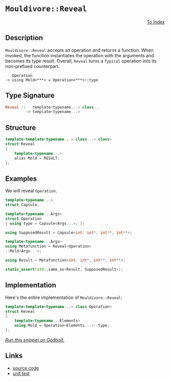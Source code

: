 <!-- Copyright 2024 Feng Mofan
SPDX-License-Identifier: Apache-2.0 -->

# `Mouldivore::Reveal`

<p style='text-align: right;'><a href="../../../facilities/metafunctions.md#mouldivore-reveal">To Index</a></p>

## Description

`Mouldivore::Reveal` accepts an operation and returns a function.
When invoked, the function instantiates the operation with the arguments and becomes its type result.
Overall, `Reveal` turns a `Typical` operation into its non-prefixed counterpart.

<pre><code>   Operation
-> using Mold&lt;***&gt; = Operation&lt;***&gt;::type</code></pre>

## Type Signature

```Haskell
Reveal ::   template<typename...> class... 
         -> template<typename...>
```

## Structure

```C++
template<template<typename...> class...> class>
struct Reveal
{
    template<typename...>
    alias Mold = RESULT;
};
```

## Examples

We will reveal `Operation`.

```C++
template<typename...>
struct Capsule;

template<typename...Args>
struct Operation
{ using type = Capsule<Args...>; };

using SupposedResult = Capsule<int, int*, int**, int**>;

template<typename...Args>
using Metafunction = Reveal<Operation>
::Mold<Args...>;

using Result = Metafunction<int, int*, int**, int**>;

static_assert(std::same_as<Result, SupposedResult>);
```

## Implementation

Here's the entire implementation of `Mouldivore::Reveal`:

```C++
template<template<typename...> class Operation>
struct Reveal
{
    template<typename...Elements>
    using Mold = Operation<Elements...>::type;
};
```

[*Run this snippet on Godbolt.*](https://godbolt.org/#z:OYLghAFBqd5QCxAYwPYBMCmBRdBLAF1QCcAaPECAMzwBtMA7AQwFtMQByARg9KtQYEAysib0QXACx8BBAKoBnTAAUAHpwAMvAFYTStJg1DIApACYAQuYukl9ZATwDKjdAGFUtAK4sGIAKwAzKSuADJ4DJgAcj4ARpjEIGYAnKQADqgKhE4MHt6%2BAcEZWY4C4ZExLPGJKbaY9qUMQgRMxAR5Pn5BdQ05za0E5dFxCUmpCi1tHQXdEwNDldVjAJS2qF7EyOwcBJgsaQa7JoFuu/uHmMenAJ5pjKyYAHTPx9gA1MgGCgpvAPJ3xCYjVeJg0AEEJsQvA43gAlTAAN0wYlBYJMAHYrOC3ji3mcDkDLicCLd7mxno9sPQ2IIFCDsbivFkjG8ALKedBvY4AET%2BAKBOSuVL2jAICgprxAIBJd2OWLR6O5ctRqIA9AAqTVa7U61Vq7VvAAqmAmP21evBGp11q1FrR4PMgQiny8WC5JzQDC2aTF9PtYPxFyuMrJTxegWwqMh0IIbzcTDSCi89GVDvBgcJwdJzHJzzBxGAdIjUYIUJh/wSAoEKsxbyZEWAeNJ7t58cTyaJbnzhYlxcCFi5itT/vrLKEXjSxUw6HhSdosZ5cYTc87EQIpDea/VG63283gk1IP7KvTewJR2J2YeFO7Rcj4NHjdZmBaVC8XsaLbhiORtCuFcBYFi3BKV2VodArlvXtI2PNMwUfb85wXQJeWfV93wcQUTjXHcD1wghNXww8%2B3lEsBWQAB9JhvgSAgIAmdApQUB4qKLNxZ2Tdc3nHSdMmnDj51eZY5Q4VZaE4fxeD8DgtFIVBODcaxrDeBR1k2TAuTMQIeFIAhNFE1YAGsAkkR4NEkLh0UCDR/A0MwADZ7LMAAOZz9E4SReBYCQNA0UhpNk%2BSOF4BQQD8vSZNE0g4FgGBEBAdYCDSLx1woCA0H2OgEiiB5OFUZz7IAWnsyQ3mAZBkDeKRHjMXhp0IEg8EYrgZEEEQxHYKRWvkJQ1H00hdBagB3QE0k4HgxIkqT%2BqC34UuS2NUCoN58qKkqyoqqrTLMN4IA8TL6GITTtOWXgIq0VYICQDK0iysg0puu6QGAKQzD4OhdmIUKIFifrYgiVprnG3h/uYYhrl%2BWJtEwBxgdIDKaQIX4GFoIHItILBYi8YB41oWhQu4XgsBYQxgHEdH8GIGHHCRAnZMwVQYZS7YdLXep%2BtoPBYkBcGPCwfrSzwbzCdIJFiFiPjuT2UnOaMfTVioAxCwANTwTAhoraSdP4NrRHELqdZ6lR1HRwb9FJlAlMsfQudCyBVlQH0cgJwqGJ5UxLGsMxArF4gmpNeBVjsamchcBh3E8To9DCCJhiqUYWuKbIBGmPxE8yZOGAWEZEha4PMIEfopkjgo8/qEPC8mQZY8WBPbCr1O9DmNps/j3Og7UrYJEmjhJP8mbOBWgritK8rKuqnaIFwBqjsdLhTt0%2BXVgQZEsESCAjJASRAkeZJAnRSRzLMSR7N8/x7NScSOE80hvO0x57K4eznOSZyn/8Cz/D3%2Bz%2B/RoKQrCovSKl04pXQSvNFK5BKCPUOjlNgnBWgsAROiQqTAPgGBZFwZIjwuBmTqvgIgftmrdXavraQhtFDG36roN6I0EzAx7n3AKvBZoQMWstRByDUHoNJlVbBuCNC7X2rdQ6x0zAL3OlFMBMCEhQPSqgA6oxOEoM%2BKTLBXA/I0HnAkb6v10ag0BnDAx4NIbQ1hiLBGopkao36pjbGuN8Zw2JjLbYslKYh1pv1BmTNdhwzZlfWSnNuaAz5q4s6fthY6TFhLJQUsSZGFlqAYBfAlYKFVurTWcNDakM6uQ2QlC%2BqmySObOWHsrDWyCXbDecknYCBdm7FCZSvY%2BwSEQgO9segVz8BAVwjcWoxwqDnPQSdGh9PSBnRorclhl16JXAYYz86NCLtXQZbcm4NxLmneu8wa5DPnmsDYXd9lXyYQPDgbxlHcNUZg/hZldrT0IcdeeZ0l6kBXkwNelAe43zvtg8y6Iv7oispIY%2BJUWrMLkpwAB4V5bRVAUgRKC05EyOIHA7YiD1osAUAiSqCIsGPAuBMfBM8mp6GyXrXJ3UCkm1kroYIdCxqE0YdNP%2BnA5pJRSm8JaFziAsExdi3F%2BLCWxj2gokRCRjqBAkbC6RYq7rIrlYdEAOLJwUTxckCiwqqK8pKu9bRX1KB6NksYtGOkTWmOpnDSxghrFozcZgLGOMxCOJFs4hJYSMZ4CpphTx6NvHIGZn4wQ7N0ZBJ5tcUJAsIlw2iZLaWCSGywsVkwFWasNZ3C1rwclHUJB5MENS6hIBggYOMFbGwlTA41MaATVUDFLae0sN7Fhvt/ZVKDuXAu3TembOjuHKZdcRk5DGYOsouy1kzK6cshZHallV37bnbZxd8hbObisuO0yO6HM6sy3%2BgVB4YtKlinFbx1UEsJBMe5BCSBPOlcA5eq9RjVKvj8sYjxAiBH8LZCyvl33omfrulhULbCAMkcsTekh/C738M5ByyRJDJCsvvLgxbOCBBZXu4KQCLo91qgByFmHQOrDFlkZwkggA%3D)

## Links

- [source code](../../../../conceptrodon/mouldivore/reveal.hpp)
- [unit test](../../../../tests/unit/metafunctions/mouldivore/reveal.test.hpp)
